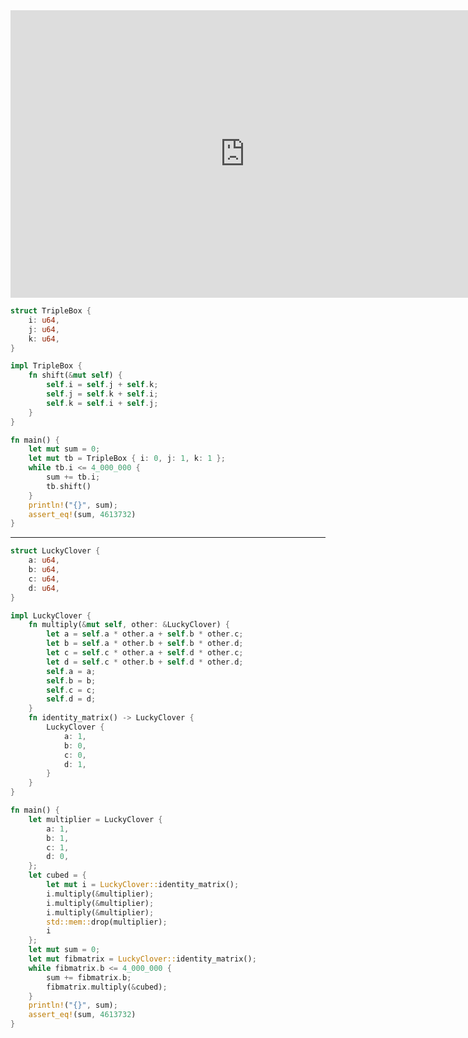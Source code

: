 <html><iframe src="https://docs.google.com/presentation/d/e/2PACX-1vSaHP7TcUI71uiwljBVfn6M7yFRxgXos451Bcb_q-y0h__0CLFzDZn916HYRaj-y_hfgcS-MUbDsEh6/embed?start=false&loop=false&delayms=60000" frameborder="0"  width="750" height="460" allowfullscreen="true" mozallowfullscreen="true" webkitallowfullscreen="true"></iframe></html>

```rust
struct TripleBox {
    i: u64,
    j: u64,
    k: u64,
}

impl TripleBox {
    fn shift(&mut self) {
        self.i = self.j + self.k;
        self.j = self.k + self.i;
        self.k = self.i + self.j;
    }
}

fn main() {
    let mut sum = 0;
    let mut tb = TripleBox { i: 0, j: 1, k: 1 };
    while tb.i <= 4_000_000 {
        sum += tb.i;
        tb.shift()
    }
    println!("{}", sum);
    assert_eq!(sum, 4613732)
}
```
---
```rust
struct LuckyClover {
    a: u64,
    b: u64,
    c: u64,
    d: u64,
}

impl LuckyClover {
    fn multiply(&mut self, other: &LuckyClover) {
        let a = self.a * other.a + self.b * other.c;
        let b = self.a * other.b + self.b * other.d;
        let c = self.c * other.a + self.d * other.c;
        let d = self.c * other.b + self.d * other.d;
        self.a = a;
        self.b = b;
        self.c = c;
        self.d = d;
    }
    fn identity_matrix() -> LuckyClover {
        LuckyClover {
            a: 1,
            b: 0,
            c: 0,
            d: 1,
        }
    }
}

fn main() {
    let multiplier = LuckyClover {
        a: 1,
        b: 1,
        c: 1,
        d: 0,
    };
    let cubed = {
        let mut i = LuckyClover::identity_matrix();
        i.multiply(&multiplier);
        i.multiply(&multiplier);
        i.multiply(&multiplier);
        std::mem::drop(multiplier);
        i
    };
    let mut sum = 0;
    let mut fibmatrix = LuckyClover::identity_matrix();
    while fibmatrix.b <= 4_000_000 {
        sum += fibmatrix.b;
        fibmatrix.multiply(&cubed);
    }
    println!("{}", sum);
    assert_eq!(sum, 4613732)
}
```

